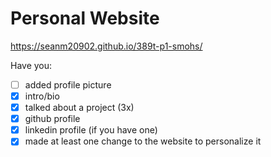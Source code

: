 # Personal Website

https://seanm20902.github.io/389t-p1-smohs/

Have you:

- [ ] added profile picture
- [x] intro/bio
- [x] talked about a project (3x)
- [x] github profile
- [x] linkedin profile (if you have one)
- [x] made at least one change to the website to personalize it
